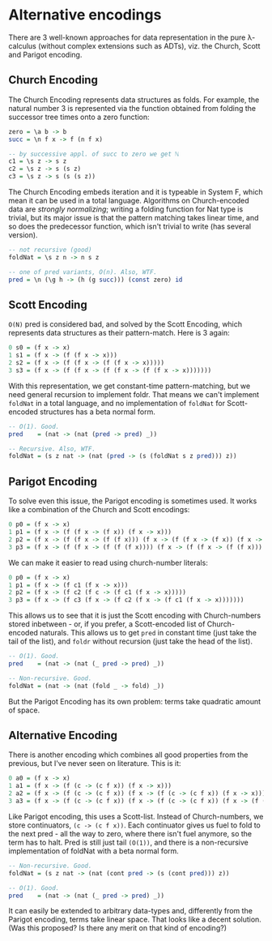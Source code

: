 # Alternative encodings

There are 3 well-known approaches for data representation in the pure λ-calculus (without complex extensions such as ADTs), viz. the Church, Scott and Parigot encoding.

## Church Encoding

The Church Encoding represents data structures as folds. For example, the natural number 3 is represented via the function obtained from folding the successor tree times onto a zero function:

```hs
zero = \a b -> b
succ = \n f x -> f (n f x)

-- by successive appl. of succ to zero we get ℕ
c1 = \s z -> s z
c2 = \s z -> s (s z)
c3 = \s z -> s (s (s z))
```

The Church Encoding embeds iteration and it is typeable in System F, which mean it can be used in a total language. Algorithms on Church-encoded data are *strongly normalizing*; writing a folding function for Nat type is trivial, but its major issue is that the pattern matching takes linear time, and so does the predecessor function, which isn't trivial to write (has several version).

```hs
-- not recursive (good)
foldNat = \s z n -> n s z

-- one of pred variants, O(n). Also, WTF.
pred = \n (\g h -> (h (g succ))) (const zero) id
```


## Scott Encoding

`O(N)` pred is considered bad, and solved by the Scott Encoding, which represents data structures as their pattern-match. Here is 3 again:

```hs
0 s0 = (f x -> x)
1 s1 = (f x -> (f (f x -> x)))
2 s2 = (f x -> (f (f x -> (f (f x -> x)))))
3 s3 = (f x -> (f (f x -> (f (f x -> (f (f x -> x)))))))
```

With this representation, we get constant-time pattern-matching, but we need general recursion to implement foldr. That means we can't implement `foldNat` in a total language, and no implementation of `foldNat` for Scott-encoded structures has a beta normal form.

```hs
-- O(1). Good.
pred    = (nat -> (nat (pred -> pred) _))

-- Recursive. Also, WTF.
foldNat = (s z nat -> (nat (pred -> (s (foldNat s z pred))) z))
```


## Parigot Encoding

To solve even this issue, the Parigot encoding is sometimes used. It works like a combination of the Church and Scott encodings:

```hs
0 p0 = (f x -> x)
1 p1 = (f x -> (f (f x -> (f x)) (f x -> x)))
2 p2 = (f x -> (f (f x -> (f (f x))) (f x -> (f (f x -> (f x)) (f x -> x)))))
3 p3 = (f x -> (f (f x -> (f (f (f x)))) (f x -> (f (f x -> (f (f x))) (f x -> (f (f x -> (f x)) (f x -> x)))))))
```

We can make it easier to read using church-number literals:

```hs
0 p0 = (f x -> x)
1 p1 = (f x -> (f c1 (f x -> x)))
2 p2 = (f x -> (f c2 (f c -> (f c1 (f x -> x)))))
3 p3 = (f x -> (f c3 (f x -> (f c2 (f x -> (f c1 (f x -> x)))))))
```

This allows us to see that it is just the Scott encoding with Church-numbers stored inbetween - or, if you prefer, a Scott-encoded list of Church-encoded naturals. This allows us to get `pred` in constant time (just take the tail of the list), and `foldr` without recursion (just take the head of the list).

```hs
-- O(1). Good.
pred    = (nat -> (nat (_ pred -> pred) _))

-- Non-recursive. Good.
foldNat = (nat -> (nat (fold _ -> fold) _))
```

But the Parigot Encoding has its own problem: terms take quadratic amount of space.


## Alternative Encoding

There is another encoding which combines all good properties from the previous, but I've never seen on literature. This is it:

```hs
0 a0 = (f x -> x)
1 a1 = (f x -> (f (c -> (c f x)) (f x -> x)))
2 a2 = (f x -> (f (c -> (c f x)) (f x -> (f (c -> (c f x)) (f x -> x)))))
3 a3 = (f x -> (f (c -> (c f x)) (f x -> (f (c -> (c f x)) (f x -> (f (c -> (c f x)) (f x -> x)))))))
```

Like Parigot encoding, this uses a Scott-list. Instead of Church-numbers, we store continuators, `(c -> (c f x))`. Each continuator gives us fuel to fold to the next pred - all the way to zero, where there isn't fuel anymore, so the term has to halt. Pred is still just tail `(O(1))`, and there is a non-recursive implementation of foldNat with a beta normal form.

```hs
-- Non-recursive. Good.
foldNat = (s z nat -> (nat (cont pred -> (s (cont pred))) z))

-- O(1). Good.
pred    = (nat -> (nat (_ pred -> pred) _))
```

It can easily be extended to arbitrary data-types and, differently from the Parigot encoding, terms take linear space. That looks like a decent solution.
(Was this proposed? Is there any merit on that kind of encoding?)
